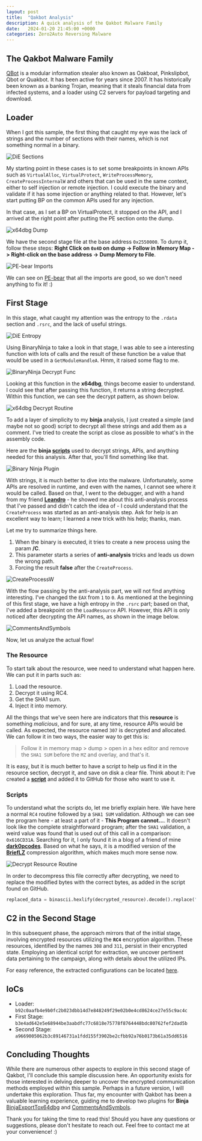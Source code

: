 ```yaml
---
layout: post
title:  "Qakbot Analysis"
description: A quick analysis of the Qakbot Malware Family
date:   2024-01-20 21:45:00 +0000
categories: Zero2Auto Reversing Malware
---
```


## The Qakbot Malware Family
[QBot](https://malpedia.caad.fkie.fraunhofer.de/details/win.qakbot) is a modular information stealer also known as Oakboat, Pinkslipbot, Qbot or Quakbot. It has been active for years since 2007. It has historically been known as a banking Trojan, meaning that it steals financial data from infected systems, and a loader using C2 servers for payload targeting and download. 

## Loader
When I got this sample, the first thing that caught my eye was the lack of strings and the number of sections with their names, which is not something normal in a binary.

![DiE Sections](/assets/images/zero2auto/2024-01-20/die-sections.png)

My starting point in these cases is to set some breakpoints in known APIs such as ```VirtualAlloc```, ```VirtualProtect```, ```WriteProcessMemory```, ```CreateProcessInternalW``` and others that can be used in the same context, either to self injection or remote injection. I could execute the binary and validate if it has some injection or anything related to that. However, let's start putting BP on the common APIs used for any injection.

In that case, as I set a BP on VirtualProtect, it stopped on the API, and I arrived at the right point after putting the PE section onto the dump.

![x64dbg Dump](/assets/images/zero2auto/2024-01-20/x64dbg-dump.png)

We have the second stage file at the base address ```0x2550000```. To dump it, follow these steps: **Right Click on ```0x4D``` on dump -> Follow in Memory Map -> Right-click on the base address -> Dump Memory to File**.

![PE-bear Imports](/assets/images/zero2auto/2024-01-20/pe-bear-imports.png)

We can see on [PE-bear](https://github.com/hasherezade/pe-bear) that all the imports are good, so we don't need anything to fix it! :)

## First Stage

In this stage, what caught my attention was the entropy to the ```.rdata``` section and ```.rsrc```, and the lack of useful strings.

![DiE Entropy](/assets/images/zero2auto/2024-01-20/die-entropy.png)

Using BinaryNinja to take a look in that stage, I was able to see a interesting function with lots of calls and the result of these function be a value that would be used in a ```GetModuleHandleA```. Hmm, it raised some flag to me.

![BinaryNinja Decrypt Func](/assets/images/zero2auto/2024-01-20/bn-strings-decrypt-func.png)

Looking at this function in the **x64dbg**, things become easier to understand. I could see that after passing this function, it returns a string decrypted. Within this function, we can see the decrypt pattern, as shown below.

![x64dbg Decrypt Routine](/assets/images/zero2auto/2024-01-20/x64dbg-decrypt-strings-routine.png)

To add a layer of simplicity to my **binja** analysis, I just created a simple (and maybe not so good) script to decrypt all these strings and add them as a comment. I've tried to create the script as close as possible to what's in the assembly code.

Here are the **binja [scripts](https://github.com/moval0x1/Zero2Auto/tree/main/qakbot)** used to decrypt strings, APIs, and anything needed for this analysis. After that, you'll find something like that.

![Binary Ninja Plugin](/assets/images/zero2auto/2024-01-20/bn-plugin-decrypt-strings.png)

With strings, it is much better to dive into the malware. Unfortunately, some APIs are resolved in runtime, and even with the names, I cannot see where it would be called. Based on that, I went to the debugger, and with a hand from my friend [**Leandro**](https://leandrofroes.github.io/) - he showed me about this anti-analysis process that I've passed and didn't catch the idea of - I could understand that the ``CreateProcess`` was started as an anti-analysis step. Ask for help is an excellent way to learn; I learned a new trick with his help; thanks, man.

Let me try to summarize things here.

1. When the binary is executed, it tries to create a new process using the param **/C**.
2. This parameter starts a series of **anti-analysis** tricks and leads us down the wrong path.
3. Forcing the result **false** after the ```CreateProcess```.

![CreateProcessW](/assets/images/zero2auto/2024-01-20/x64dbg-create-process-w.png)

With the flow passing by the anti-analysis part, we will not find anything interesting. I've changed the ```EAX``` from ```1``` to ```0```. As mentioned at the beginning of this first stage, we have a high entropy in the ```.rsrc``` part; based on that, I've added a breakpoint on the ```LoadResource``` API. However, this API is only noticed after decrypting the API names, as shown in the image below.

![CommentsAndSymbols](/assets/images/zero2auto/2024-01-20/bn-comments-and-symbols.png)

Now, let us analyze the actual flow!

### The Resource

To start talk about the resource, wee need to understand what happen here. We can put it in parts such as:

1. Load the resource.
2. Decrypt it using RC4.
3. Get the SHA1 sum.
3. Inject it into memory.

All the things that we've seen here are indicators that this **resource** is something *malicious*, and for sure, at any time, resource APIs would be called. As expected, the resource named ```307``` is decrypted and allocated. We can follow it in two ways, the easier way to get this is:

> Follow it in memory map > dump > open in a hex editor and remove the ``SHA1 SUM`` before the ``MZ`` and overlay, and that's it.

It is easy, but it is much better to have a script to help us find it in the resource section, decrypt it, and save on disk a clear file. Think about it: I've created a [**script**](https://github.com/moval0x1/Zero2Auto/tree/main/qakbot) and added it to GitHub for those who want to use it.


### Scripts

To understand what the scripts do, let me briefly explain here. We have here a normal ``RC4`` routine followed by a ``SHA1 SUM`` validation. Although we can see the program here - at least a part of it - **This Program cannot...**. It doesn't look like the complete straightforward program; after the ``SHA1`` validation, a weird value was found that is used out of this call in a comparison: ``0x616CD31A``. Searching for it, I only found it in a blog of a friend of mine [**dark0pcodes**](https://darkopcodes.wordpress.com/2020/06/07/malware-analysis-qakbot-part-2/). Based on what he says, it is a modified version of the [**BriefLZ**](https://github.com/jibsen/brieflz) compression algorithm, which makes much more sense now.

![Decrypt Resource Routine](/assets/images/zero2auto/2024-01-20/x64dbg-decrypt-resource-routine.png)

In order to decompress this file correctly after decrypting, we need to replace the modified bytes with the correct bytes, as added in the script found on GitHub.

```Python
replaced_data = binascii.hexlify(decrypted_resource).decode().replace("616cd31a", "626C7A1A")
```

## C2 in the Second Stage

In this subsequent phase, the approach mirrors that of the initial stage, involving encrypted resources utilizing the **``RC4``** encryption algorithm. These resources, identified by the names ``308`` and ``311``, persist in their encrypted state. Employing an identical script for extraction, we uncover pertinent data pertaining to the campaign, along with details about the utilized IPs.

For easy reference, the extracted configurations can be located [here](https://github.com/moval0x1/Zero2Auto/tree/main/qakbot).

## IoCs
- Loader: ```b92c0aafb4e9b0fc2b023dbb14d7e848249f29e02b0e4cd8624ce27e55c9ac4c```
- First Stage: ```b3e4ad642e5e68944be3aabdfc77c6818e75778f8764448bdc80762fef2dad5b```
- Second Stage: ```a9669005062b3c89146731a1fdd155f3902be2cfbb92a76b0173b61a35dd6516```

## Concluding Thoughts

While there are numerous other aspects to explore in this second stage of Qakbot, I'll conclude this sample discussion here. An opportunity exists for those interested in delving deeper to uncover the encrypted communication methods employed within this sample. Perhaps in a future version, I will undertake this exploration. Thus far, my encounter with Qakbot has been a valuable learning experience, guiding me to develop two plugins for **Binja** [BinjaExportTox64dbg](https://github.com/moval0x1/BinjaExportTox64dbg) and [CommentsAndSymbols](https://github.com/moval0x1/CommentsAndSymbols).

Thank you for taking the time to read this! Should you have any questions or suggestions, please don't hesitate to reach out. Feel free to contact me at your convenience! :)
